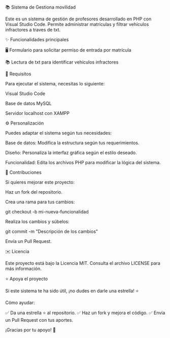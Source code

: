 📚 Sistema de Gestiona movilidad

 

Este es un sistema de gestión de profesores desarrollado en PHP con Visual Studio Code. Permite administrar matrículas y filtrar vehículos infractores a traves de txt.

✨ Funcionalidades principales

🖥️ Formulario para solicitar permiso de entrada por matrícula

📚 Lectura de txt para identificar vehículos infractores

🔧 Requisitos

Para ejecutar el sistema, necesitas lo siguiente:

Visual Studio Code

Base de datos MySQL

Servidor localhost con XAMPP

⚙️ Personalización

Puedes adaptar el sistema según tus necesidades:

Base de datos: Modifica la estructura según tus requerimientos.

Diseño: Personaliza la interfaz gráfica según el estilo deseado.

Funcionalidad: Edita los archivos PHP para modificar la lógica del sistema.

🚀 Contribuciones

Si quieres mejorar este proyecto:

Haz un fork del repositorio.

Crea una rama para tus cambios:

git checkout -b mi-nueva-funcionalidad

Realiza los cambios y súbelos:

git commit -m "Descripción de los cambios"

Envía un Pull Request.

✉️ Licencia

Este proyecto está bajo la Licencia MIT. Consulta el archivo LICENSE para más información.

⭐ Apoya el proyecto

Si este sistema te ha sido útil, ¡no dudes en darle una estrella! ⭐

Cómo ayudar:

✅ Da una estrella ⭐ al repositorio.
✅ Haz un fork y mejora el código.
✅ Envía un Pull Request con tus aportes.

¡Gracias por tu apoyo! 🙌
